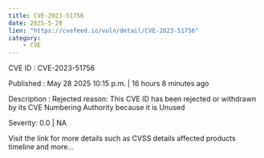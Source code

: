 ```yaml
---
title: CVE-2023-51756
date: 2025-5-28
lien: "https://cvefeed.io/vuln/detail/CVE-2023-51756"
category:
    - CVE
---
```


CVE ID : CVE-2023-51756

Published :  May 28
2025
10:15 p.m. | 16 hours
8 minutes ago

Description : Rejected reason: This CVE ID has been rejected or withdrawn by its CVE Numbering Authority because it is Unused

Severity: 0.0 | NA

Visit the link for more details
such as CVSS details
affected products
timeline
and more...
